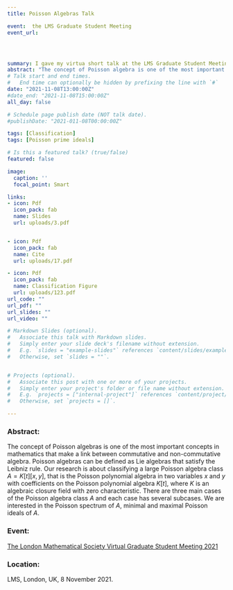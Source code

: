 ```yaml
---
title: Poisson Algebras Talk

event:  the LMS Graduate Student Meeting 
event_url: 




summary: I gave my virtua short talk at the LMS Graduate Student Meeting, 8 November 2021.
abstract: "The concept of Poisson algebra is one of the most important concepts in mathematics that make a link between commutative and noncommutative algebra. The Poisson algebra D can be defined as an algebra over a field K with Poisson bracket {,} such that (D,{,}) is satisfying anti-commutative, Jacobi identity and Leibniz rule. In this talk, I will give the definition of Poisson algebra, talk about some related concepts of polynomial Poisson algebras and give some examples."
# Talk start and end times.
#   End time can optionally be hidden by prefixing the line with `#`
date: "2021-11-08T13:00:00Z"
#date_end: "2021-11-08T15:00:00Z"
all_day: false

# Schedule page publish date (NOT talk date).
#publishDate: "2021-011-08T00:00:00Z"

tags: [Classification]
tags: [Poisson prime ideals]

# Is this a featured talk? (true/false)
featured: false

image:
  caption: ''
  focal_point: Smart

links:
- icon: Pdf
  icon_pack: fab
  name: Slides
  url: uploads/3.pdf


- icon: Pdf
  icon_pack: fab
  name: Cite
  url: uploads/17.pdf

- icon: Pdf
  icon_pack: fab
  name: Classification Figure
  url: uploads/123.pdf
url_code: ""
url_pdf: ""
url_slides: ""
url_video: ""

# Markdown Slides (optional).
#   Associate this talk with Markdown slides.
#   Simply enter your slide deck's filename without extension.
#   E.g. `slides = "example-slides"` references `content/slides/example-slides.md`.
#   Otherwise, set `slides = ""`.


# Projects (optional).
#   Associate this post with one or more of your projects.
#   Simply enter your project's folder or file name without extension.
#   E.g. `projects = ["internal-project"]` references `content/project/deep-learning/index.md`.
#   Otherwise, set `projects = []`.

---
```

### Abstract:
The concept of Poisson algebras is one of the most important concepts in mathematics that make a link between commutative and non-commutative algebra. 
Poisson algebras can be defined as Lie algebras that satisfy the Leibniz rule. Our research is about classifying a large Poisson algebra class $A = K[t][x,y]$, 
that is the Poisson polynomial algebra in two variables $x$ and $y$ with coefficients on the Poisson polynomial algebra $K[t]$, where $K$ is an algebraic closure field 
with zero characteristic. There are three main cases of the Poisson algebra class $A$ and each case has several subcases. We are interested in the Poisson spectrum 
of $A$, minimal and maximal Poisson ideals of $A$. 
### Event: 
[The London Mathematical Society Virtual Graduate Student Meeting 2021](https://www.lms.ac.uk/events/london-mathematical-society-virtual-graduate-student-meeting-2021)

### Location:
LMS, London, UK, 8 November 2021. 

 